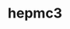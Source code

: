 ---
title: "hepmc3"
layout: cache
categories: [package, develop]
meta: {"compilers": ["gcc@=11.4.0"], "num_specs": 21, "num_specs_by_stack": {"hep": 21, "root": 21}, "oss": ["ubuntu22.04"], "platforms": ["linux"], "stacks": ["hep", "root"], "targets": ["x86_64_v3"], "versions": ["3.3.0"]}
spec_details: [{"compiler": "gcc@=11.4.0", "hash": "7cq7daapj3f7lpei5c4axvs2bk4vhcd4", "os": "ubuntu22.04", "platform": "linux", "size": "-", "stacks": ["hep", "root"], "tarball": "https://binaries.spack.io/develop/build_cache/linux-ubuntu22.04-x86_64_v3/gcc-11.4.0/hepmc3-3.3.0/linux-ubuntu22.04-x86_64_v3-gcc-11.4.0-hepmc3-3.3.0-7cq7daapj3f7lpei5c4axvs2bk4vhcd4.spack", "target": "x86_64_v3", "variants": ["build_system=cmake", "build_type=Release", "generator=make", "+interfaces", "~ipo", "+protobuf", "+python", "+rootio"], "versions": ["3.3.0"]}, {"compiler": "gcc@=11.4.0", "hash": "wrdlthepdvgctotlfqsx265dpvnetufw", "os": "ubuntu22.04", "platform": "linux", "size": "-", "stacks": ["hep", "root"], "tarball": "https://binaries.spack.io/develop/build_cache/linux-ubuntu22.04-x86_64_v3/gcc-11.4.0/hepmc3-3.3.0/linux-ubuntu22.04-x86_64_v3-gcc-11.4.0-hepmc3-3.3.0-wrdlthepdvgctotlfqsx265dpvnetufw.spack", "target": "x86_64_v3", "variants": ["build_system=cmake", "build_type=Release", "generator=make", "+interfaces", "~ipo", "+protobuf", "+python", "+rootio"], "versions": ["3.3.0"]}, {"compiler": "gcc@=11.4.0", "hash": "ggnvohgloy64oyq5tw665vrftw5p76oq", "os": "ubuntu22.04", "platform": "linux", "size": "-", "stacks": ["hep", "root"], "tarball": "https://binaries.spack.io/develop/build_cache/linux-ubuntu22.04-x86_64_v3/gcc-11.4.0/hepmc3-3.3.0/linux-ubuntu22.04-x86_64_v3-gcc-11.4.0-hepmc3-3.3.0-ggnvohgloy64oyq5tw665vrftw5p76oq.spack", "target": "x86_64_v3", "variants": ["build_system=cmake", "build_type=Release", "generator=make", "+interfaces", "~ipo", "+protobuf", "+python", "+rootio"], "versions": ["3.3.0"]}, {"compiler": "gcc@=11.4.0", "hash": "w5bscvfbqyfstamkggyyojqu7hyrs2qw", "os": "ubuntu22.04", "platform": "linux", "size": "-", "stacks": ["hep", "root"], "tarball": "https://binaries.spack.io/develop/build_cache/linux-ubuntu22.04-x86_64_v3/gcc-11.4.0/hepmc3-3.3.0/linux-ubuntu22.04-x86_64_v3-gcc-11.4.0-hepmc3-3.3.0-w5bscvfbqyfstamkggyyojqu7hyrs2qw.spack", "target": "x86_64_v3", "variants": ["build_system=cmake", "build_type=Release", "generator=make", "+interfaces", "~ipo", "+protobuf", "+python", "+rootio"], "versions": ["3.3.0"]}, {"compiler": "gcc@=11.4.0", "hash": "qiibcixnl5sd5c4wv2zxpy3muzbyupca", "os": "ubuntu22.04", "platform": "linux", "size": "-", "stacks": ["hep", "root"], "tarball": "https://binaries.spack.io/develop/build_cache/linux-ubuntu22.04-x86_64_v3/gcc-11.4.0/hepmc3-3.3.0/linux-ubuntu22.04-x86_64_v3-gcc-11.4.0-hepmc3-3.3.0-qiibcixnl5sd5c4wv2zxpy3muzbyupca.spack", "target": "x86_64_v3", "variants": ["build_system=cmake", "build_type=Release", "generator=make", "+interfaces", "~ipo", "+protobuf", "+python", "+rootio"], "versions": ["3.3.0"]}, {"compiler": "gcc@=11.4.0", "hash": "q53rrn55jbbk3xdkna3n2i6zguhjie2m", "os": "ubuntu22.04", "platform": "linux", "size": "-", "stacks": ["hep", "root"], "tarball": "https://binaries.spack.io/develop/build_cache/linux-ubuntu22.04-x86_64_v3/gcc-11.4.0/hepmc3-3.3.0/linux-ubuntu22.04-x86_64_v3-gcc-11.4.0-hepmc3-3.3.0-q53rrn55jbbk3xdkna3n2i6zguhjie2m.spack", "target": "x86_64_v3", "variants": ["build_system=cmake", "build_type=Release", "generator=make", "+interfaces", "~ipo", "+protobuf", "+python", "+rootio"], "versions": ["3.3.0"]}, {"compiler": "gcc@=11.4.0", "hash": "fhsmzvub5bp5zigl2phmshte4ddz3uri", "os": "ubuntu22.04", "platform": "linux", "size": "-", "stacks": ["hep", "root"], "tarball": "https://binaries.spack.io/develop/build_cache/linux-ubuntu22.04-x86_64_v3/gcc-11.4.0/hepmc3-3.3.0/linux-ubuntu22.04-x86_64_v3-gcc-11.4.0-hepmc3-3.3.0-fhsmzvub5bp5zigl2phmshte4ddz3uri.spack", "target": "x86_64_v3", "variants": ["build_system=cmake", "build_type=Release", "generator=make", "+interfaces", "~ipo", "+protobuf", "+python", "+rootio"], "versions": ["3.3.0"]}, {"compiler": "gcc@=11.4.0", "hash": "kerz7p7mf365cfha4ewz4kvvfbdwf2au", "os": "ubuntu22.04", "platform": "linux", "size": "-", "stacks": ["hep", "root"], "tarball": "https://binaries.spack.io/develop/build_cache/linux-ubuntu22.04-x86_64_v3/gcc-11.4.0/hepmc3-3.3.0/linux-ubuntu22.04-x86_64_v3-gcc-11.4.0-hepmc3-3.3.0-kerz7p7mf365cfha4ewz4kvvfbdwf2au.spack", "target": "x86_64_v3", "variants": ["build_system=cmake", "build_type=Release", "generator=make", "+interfaces", "~ipo", "+protobuf", "+python", "+rootio"], "versions": ["3.3.0"]}, {"compiler": "gcc@=11.4.0", "hash": "xwjs7qntvbmeeegckntq2ukdms3olspd", "os": "ubuntu22.04", "platform": "linux", "size": "-", "stacks": ["hep", "root"], "tarball": "https://binaries.spack.io/develop/build_cache/linux-ubuntu22.04-x86_64_v3/gcc-11.4.0/hepmc3-3.3.0/linux-ubuntu22.04-x86_64_v3-gcc-11.4.0-hepmc3-3.3.0-xwjs7qntvbmeeegckntq2ukdms3olspd.spack", "target": "x86_64_v3", "variants": ["build_system=cmake", "build_type=Release", "generator=make", "+interfaces", "~ipo", "+protobuf", "+python", "+rootio"], "versions": ["3.3.0"]}, {"compiler": "gcc@=11.4.0", "hash": "oqiog4orp4vnpo2qis3iimf63dnyfsar", "os": "ubuntu22.04", "platform": "linux", "size": "-", "stacks": ["hep", "root"], "tarball": "https://binaries.spack.io/develop/build_cache/linux-ubuntu22.04-x86_64_v3/gcc-11.4.0/hepmc3-3.3.0/linux-ubuntu22.04-x86_64_v3-gcc-11.4.0-hepmc3-3.3.0-oqiog4orp4vnpo2qis3iimf63dnyfsar.spack", "target": "x86_64_v3", "variants": ["build_system=cmake", "build_type=Release", "generator=make", "+interfaces", "~ipo", "+protobuf", "+python", "+rootio"], "versions": ["3.3.0"]}, {"compiler": "gcc@=11.4.0", "hash": "f7kftd4hybtohxlaxe3b2maion7opkyw", "os": "ubuntu22.04", "platform": "linux", "size": "-", "stacks": ["hep", "root"], "tarball": "https://binaries.spack.io/develop/build_cache/linux-ubuntu22.04-x86_64_v3/gcc-11.4.0/hepmc3-3.3.0/linux-ubuntu22.04-x86_64_v3-gcc-11.4.0-hepmc3-3.3.0-f7kftd4hybtohxlaxe3b2maion7opkyw.spack", "target": "x86_64_v3", "variants": ["build_system=cmake", "build_type=Release", "generator=make", "+interfaces", "~ipo", "+protobuf", "+python", "+rootio"], "versions": ["3.3.0"]}, {"compiler": "gcc@=11.4.0", "hash": "vsf5dubmxr7fseyn7udm5ainbbvv4dka", "os": "ubuntu22.04", "platform": "linux", "size": "-", "stacks": ["hep", "root"], "tarball": "https://binaries.spack.io/develop/build_cache/linux-ubuntu22.04-x86_64_v3/gcc-11.4.0/hepmc3-3.3.0/linux-ubuntu22.04-x86_64_v3-gcc-11.4.0-hepmc3-3.3.0-vsf5dubmxr7fseyn7udm5ainbbvv4dka.spack", "target": "x86_64_v3", "variants": ["build_system=cmake", "build_type=Release", "generator=make", "+interfaces", "~ipo", "+protobuf", "+python", "+rootio"], "versions": ["3.3.0"]}, {"compiler": "gcc@=11.4.0", "hash": "oaofb3mgg46rck4ynpjbz2k6ihwfaq3u", "os": "ubuntu22.04", "platform": "linux", "size": "-", "stacks": ["hep", "root"], "tarball": "https://binaries.spack.io/develop/build_cache/linux-ubuntu22.04-x86_64_v3/gcc-11.4.0/hepmc3-3.3.0/linux-ubuntu22.04-x86_64_v3-gcc-11.4.0-hepmc3-3.3.0-oaofb3mgg46rck4ynpjbz2k6ihwfaq3u.spack", "target": "x86_64_v3", "variants": ["build_system=cmake", "build_type=Release", "generator=make", "+interfaces", "~ipo", "+protobuf", "+python", "+rootio"], "versions": ["3.3.0"]}, {"compiler": "gcc@=11.4.0", "hash": "p3fm7e52475t7qsoyipvxmzw4i5odndl", "os": "ubuntu22.04", "platform": "linux", "size": "-", "stacks": ["hep", "root"], "tarball": "https://binaries.spack.io/develop/build_cache/linux-ubuntu22.04-x86_64_v3/gcc-11.4.0/hepmc3-3.3.0/linux-ubuntu22.04-x86_64_v3-gcc-11.4.0-hepmc3-3.3.0-p3fm7e52475t7qsoyipvxmzw4i5odndl.spack", "target": "x86_64_v3", "variants": ["build_system=cmake", "build_type=Release", "generator=make", "+interfaces", "~ipo", "+protobuf", "+python", "+rootio"], "versions": ["3.3.0"]}, {"compiler": "gcc@=11.4.0", "hash": "mmtpv26te6o6c2h7o3uhoxsnzvpoa6me", "os": "ubuntu22.04", "platform": "linux", "size": "-", "stacks": ["hep", "root"], "tarball": "https://binaries.spack.io/develop/build_cache/linux-ubuntu22.04-x86_64_v3/gcc-11.4.0/hepmc3-3.3.0/linux-ubuntu22.04-x86_64_v3-gcc-11.4.0-hepmc3-3.3.0-mmtpv26te6o6c2h7o3uhoxsnzvpoa6me.spack", "target": "x86_64_v3", "variants": ["build_system=cmake", "build_type=Release", "generator=make", "+interfaces", "~ipo", "+protobuf", "+python", "+rootio"], "versions": ["3.3.0"]}, {"compiler": "gcc@=11.4.0", "hash": "scozr4zxmfym6lmbwgxz74y6xehx5wih", "os": "ubuntu22.04", "platform": "linux", "size": "-", "stacks": ["hep", "root"], "tarball": "https://binaries.spack.io/develop/build_cache/linux-ubuntu22.04-x86_64_v3/gcc-11.4.0/hepmc3-3.3.0/linux-ubuntu22.04-x86_64_v3-gcc-11.4.0-hepmc3-3.3.0-scozr4zxmfym6lmbwgxz74y6xehx5wih.spack", "target": "x86_64_v3", "variants": ["build_system=cmake", "build_type=Release", "generator=make", "+interfaces", "~ipo", "+protobuf", "+python", "+rootio"], "versions": ["3.3.0"]}, {"compiler": "gcc@=11.4.0", "hash": "jk2nuzzlfcxhyipm37hmfyl44lvezwb7", "os": "ubuntu22.04", "platform": "linux", "size": "-", "stacks": ["hep", "root"], "tarball": "https://binaries.spack.io/develop/build_cache/linux-ubuntu22.04-x86_64_v3/gcc-11.4.0/hepmc3-3.3.0/linux-ubuntu22.04-x86_64_v3-gcc-11.4.0-hepmc3-3.3.0-jk2nuzzlfcxhyipm37hmfyl44lvezwb7.spack", "target": "x86_64_v3", "variants": ["build_system=cmake", "build_type=Release", "generator=make", "+interfaces", "~ipo", "+protobuf", "+python", "+rootio"], "versions": ["3.3.0"]}, {"compiler": "gcc@=11.4.0", "hash": "2qwlsqxubvpp2ym5txhcyiwgctrzx7lf", "os": "ubuntu22.04", "platform": "linux", "size": "-", "stacks": ["hep", "root"], "tarball": "https://binaries.spack.io/develop/build_cache/linux-ubuntu22.04-x86_64_v3/gcc-11.4.0/hepmc3-3.3.0/linux-ubuntu22.04-x86_64_v3-gcc-11.4.0-hepmc3-3.3.0-2qwlsqxubvpp2ym5txhcyiwgctrzx7lf.spack", "target": "x86_64_v3", "variants": ["build_system=cmake", "build_type=Release", "generator=make", "~interfaces", "~ipo", "~protobuf", "~python", "~rootio"], "versions": ["3.3.0"]}, {"compiler": "gcc@=11.4.0", "hash": "7puhddjuyiqr5l5h6llrxuij7j35fr3t", "os": "ubuntu22.04", "platform": "linux", "size": "-", "stacks": ["hep", "root"], "tarball": "https://binaries.spack.io/develop/build_cache/linux-ubuntu22.04-x86_64_v3/gcc-11.4.0/hepmc3-3.3.0/linux-ubuntu22.04-x86_64_v3-gcc-11.4.0-hepmc3-3.3.0-7puhddjuyiqr5l5h6llrxuij7j35fr3t.spack", "target": "x86_64_v3", "variants": ["build_system=cmake", "build_type=Release", "generator=make", "~interfaces", "~ipo", "~protobuf", "~python", "~rootio"], "versions": ["3.3.0"]}, {"compiler": "gcc@=11.4.0", "hash": "j4onf22ndbrpwxkj7lpnw74vmdvjakng", "os": "ubuntu22.04", "platform": "linux", "size": "-", "stacks": ["hep", "root"], "tarball": "https://binaries.spack.io/develop/build_cache/linux-ubuntu22.04-x86_64_v3/gcc-11.4.0/hepmc3-3.3.0/linux-ubuntu22.04-x86_64_v3-gcc-11.4.0-hepmc3-3.3.0-j4onf22ndbrpwxkj7lpnw74vmdvjakng.spack", "target": "x86_64_v3", "variants": ["build_system=cmake", "build_type=Release", "generator=make", "~interfaces", "~ipo", "~protobuf", "~python", "+rootio"], "versions": ["3.3.0"]}, {"compiler": "gcc@=11.4.0", "hash": "ooovbkt45btkdyqre3rcofg5vkjezrek", "os": "ubuntu22.04", "platform": "linux", "size": "-", "stacks": ["hep", "root"], "tarball": "https://binaries.spack.io/develop/build_cache/linux-ubuntu22.04-x86_64_v3/gcc-11.4.0/hepmc3-3.3.0/linux-ubuntu22.04-x86_64_v3-gcc-11.4.0-hepmc3-3.3.0-ooovbkt45btkdyqre3rcofg5vkjezrek.spack", "target": "x86_64_v3", "variants": ["build_system=cmake", "build_type=Release", "generator=make", "~interfaces", "~ipo", "~protobuf", "~python", "~rootio"], "versions": ["3.3.0"]}]
---